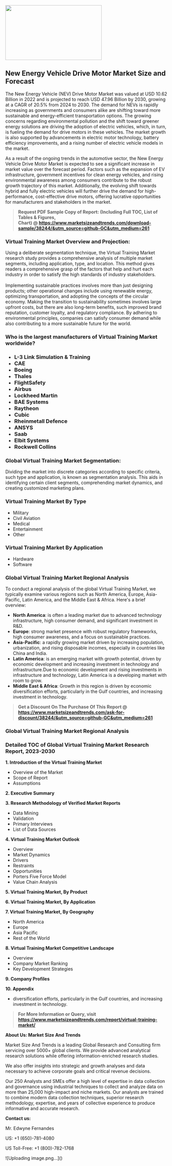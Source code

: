 <p><img class="alignnone size-medium wp-image-20088" src="https://ffe5etoiles.com/wp-content/uploads/2024/12/MST1-300x171.png" alt="" width="300" height="171" /></p><h2>New Energy Vehicle Drive Motor Market Size and Forecast</h2><p>The New Energy Vehicle (NEV) Drive Motor Market was valued at USD 10.62 Billion in 2022 and is projected to reach USD 47.96 Billion by 2030, growing at a CAGR of 20.5% from 2024 to 2030. The demand for NEVs is rapidly increasing as governments and consumers alike are shifting toward more sustainable and energy-efficient transportation options. The growing concerns regarding environmental pollution and the shift toward greener energy solutions are driving the adoption of electric vehicles, which, in turn, is fueling the demand for drive motors in these vehicles. The market growth is also supported by advancements in electric motor technology, battery efficiency improvements, and a rising number of electric vehicle models in the market.</p><p>As a result of the ongoing trends in the automotive sector, the New Energy Vehicle Drive Motor Market is expected to see a significant increase in market value over the forecast period. Factors such as the expansion of EV infrastructure, government incentives for clean energy vehicles, and rising environmental awareness among consumers contribute to the robust growth trajectory of this market. Additionally, the evolving shift towards hybrid and fully electric vehicles will further drive the demand for high-performance, cost-effective drive motors, offering lucrative opportunities for manufacturers and stakeholders in the market.</p></p><blockquote id="" class=""><strong>Request PDF Sample Copy of Report: (Including Full TOC, List of Tables &amp; Figures, Chart)&nbsp;@&nbsp;<strong><a href="https://www.marketsizeandtrends.com/download-sample/38244/&utm_source=github-GC&utm_medium=261" target="_blank">https://www.marketsizeandtrends.com/download-sample/38244/&utm_source=github-GC&utm_medium=261</a></strong></strong></blockquote><h3 id="" class="">Virtual Training Market&nbsp;Overview and Projection:</h3><p id="" class="">Using a deliberate segmentation technique, the Virtual Training Market research study provides a comprehensive analysis of multiple market segments, including application, type, and location. This method gives readers a comprehensive grasp of the factors that help and hurt each industry in order to satisfy the high standards of industry stakeholders. <br /> <br />Implementing sustainable practices involves more than just designing products; other operational changes include using renewable energy, optimizing transportation, and adopting the concepts of the circular economy. Making the transition to sustainability sometimes involves large upfront costs, but there are also long-term benefits, such improved brand reputation, customer loyalty, and regulatory compliance. By adhering to environmental principles, companies can satisfy consumer demand while also contributing to a more sustainable future for the world.</p><h3 id="" class="">Who is the largest manufacturers of&nbsp;Virtual Training Market worldwide?</h3><h3 class=""><p><ul><li>L-3 Link Simulation & Training </li><li> CAE </li><li> Boeing </li><li> Thales </li><li> FlightSafety </li><li> Airbus </li><li> Lockheed Martin </li><li> BAE Systems </li><li> Raytheon </li><li> Cubic </li><li> Rheinmetall Defence </li><li> ANSYS </li><li> Saab </li><li> Elbit Systems </li><li> Rockwell Collins</li></ul></p></h3><h3 id="" class="">Global&nbsp;Virtual Training Market Segmentation:</h3><p id="" class="">Dividing the market into discrete categories according to specific criteria, such type and application, is known as segmentation analysis. This aids in identifying certain client segments, comprehending market dynamics, and creating customized marketing plans.</p><h3 id="" class="">Virtual Training Market&nbsp;By Type</h3><p><p><ul><li>Military </li><li> Civil Aviation </li><li> Medical </li><li> Entertainment </li><li> Other</p></li></ul></p></p><h3 id="" class="">Virtual Training Market&nbsp;By Application</h3><p class=""><p><ul><li>Hardware </li><li> Software</li></ul></p></p><h3 id="" class="">Global Virtual Training Market Regional Analysis</h3><p id="" class="">To conduct a regional analysis of the global Virtual Training Market, we typically examine various regions such as North America, Europe, Asia-Pacific, Latin America, and the Middle East &amp; Africa. Here's a brief overview:</p><ul><li><strong>North America</strong>: is often a leading market due to advanced technology infrastructure, high consumer demand, and significant investment in R&amp;D.</li><li><strong>Europe</strong>: strong market presence with robust regulatory frameworks, high consumer awareness, and a focus on sustainable practices.</li><li><strong>Asia-Pacific</strong>: a rapidly growing market driven by increasing population, urbanization, and rising disposable incomes, especially in countries like China and India.</li><li><strong>Latin America</strong>: is an emerging market with growth potential, driven by economic development and increasing investment in technology and infrastructure.Due to economic development and rising investments in infrastructure and technology, Latin America is a developing market with room to grow.</li><li><strong>Middle East &amp; Africa</strong>: Growth in this region is driven by economic diversification efforts, particularly in the Gulf countries, and increasing investment in technology.</li></ul><blockquote id="" class=""><strong>Get a Discount On The Purchase Of This Report @ <strong><a href="https://www.marketsizeandtrends.com/ask-for-discount/38244/&utm_source=github-GC&utm_medium=261" target="_blank">https://www.marketsizeandtrends.com/ask-for-discount/38244/&utm_source=github-GC&utm_medium=261</a></strong></strong></blockquote><h3 id="" class="">Global Virtual Training Market Regional Analysis</h3><h3 id="" class="">Detailed TOC of Global Virtual Training Market Research Report, 2023-2030</h3><p id="" class=""><strong>1. Introduction of the Virtual Training Market</strong></p><ul><li>Overview of the Market</li><li>Scope of Report</li><li>Assumptions</li></ul><p id="" class=""><strong>2. Executive Summary</strong></p><p id="" class=""><strong>3. Research Methodology of Verified Market Reports</strong></p><ul><li>Data Mining</li><li>Validation</li><li>Primary Interviews</li><li>List of Data Sources</li></ul><p id="" class=""><strong>4. Virtual Training Market Outlook</strong></p><ul><li>Overview</li><li>Market Dynamics</li><li>Drivers</li><li>Restraints</li><li>Opportunities</li><li>Porters Five Force Model</li><li>Value Chain Analysis</li></ul><p id="" class=""><strong>5. Virtual Training Market, By Product</strong></p><p id="" class=""><strong>6. Virtual Training Market, By Application</strong></p><p id="" class=""><strong>7. Virtual Training Market, By Geography</strong></p><ul><li>North America</li><li>Europe</li><li>Asia Pacific</li><li>Rest of the World</li></ul><p id="" class=""><strong>8. Virtual Training Market Competitive Landscape</strong></p><ul><li>Overview</li><li>Company Market Ranking</li><li>Key Development Strategies</li></ul><p id="" class=""><strong>9. Company Profiles</strong></p><p id="" class=""><strong>10. Appendix</strong></p><ul><li>diversification efforts, particularly in the Gulf countries, and increasing investment in technology.</li></ul><blockquote id="" class=""><strong>For More Information or Query, visit <strong><strong><a href="https://www.marketsizeandtrends.com/report/virtual-training-market/" target="_blank">https://www.marketsizeandtrends.com/report/virtual-training-market/</a></strong></strong></strong></blockquote><p id="" class=""><strong>About Us: Market Size And Trends</strong></p><p id="" class="">Market Size And Trends is a leading Global Research and Consulting firm servicing over 5000+ global clients. We provide advanced analytical research solutions while offering information-enriched research studies.</p><p id="" class="">We also offer insights into strategic and growth analyses and data necessary to achieve corporate goals and critical revenue decisions.</p><p id="" class="">Our 250 Analysts and SMEs offer a high level of expertise in data collection and governance using industrial techniques to collect and analyze data on more than 25,000 high-impact and niche markets. Our analysts are trained to combine modern data collection techniques, superior research methodology, expertise, and years of collective experience to produce informative and accurate research.</p><p id="" class=""><strong>Contact us:</strong></p><p id="" class="">Mr. Edwyne Fernandes</p><p id="" class="">US: +1 (650)-781-4080</p><p id="" class="">US Toll-Free: +1 (800)-782-1768</p>
![Uploading image.png…]()
